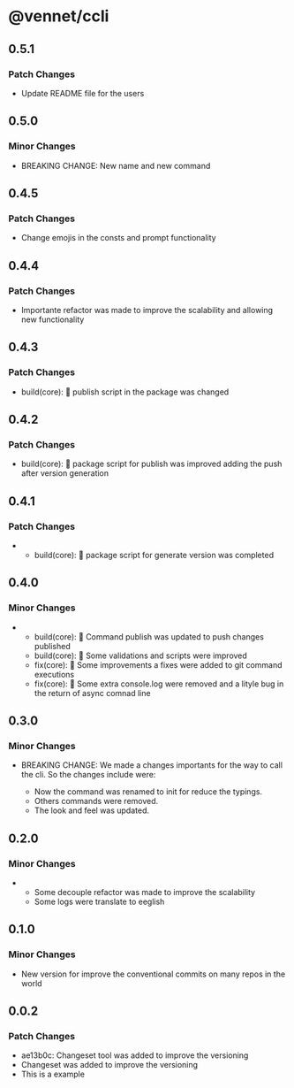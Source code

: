 # @vennet/ccli

## 0.5.1

### Patch Changes

- Update README file for the users

## 0.5.0

### Minor Changes

- BREAKING CHANGE: New name and new command

## 0.4.5

### Patch Changes

- Change emojis in the consts and prompt functionality

## 0.4.4

### Patch Changes

- Importante refactor was made to improve the scalability and allowing new functionality

## 0.4.3

### Patch Changes

- build(core): 🚧 publish script in the package was changed

## 0.4.2

### Patch Changes

- build(core): 🚧 package script for publish was improved adding the push after version generation

## 0.4.1

### Patch Changes

- - build(core): 🚧 package script for generate version was completed

## 0.4.0

### Minor Changes

- - build(core): 🚧 Command publish was updated to push changes published
  - build(core): 🚧 Some validations and scripts were improved
  - fix(core): 🐛 Some improvements a fixes were added to git command executions
  - fix(core): 🐛 Some extra console.log were removed and a lityle bug in the return of async comnad line

## 0.3.0

### Minor Changes

- BREAKING CHANGE: We made a changes importants for the way to call the cli. So the changes include were:

  - Now the command was renamed to init for reduce the typings.
  - Others commands were removed.
  - The look and feel was updated.

## 0.2.0

### Minor Changes

- - Some decouple refactor was made to improve the scalability
  - Some logs were translate to eeglish

## 0.1.0

### Minor Changes

- New version for improve the conventional commits on many repos in the world

## 0.0.2

### Patch Changes

- ae13b0c: Changeset tool was added to improve the versioning
- Changeset was added to improve the versioning
- This is a example

